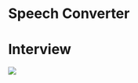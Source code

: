 <h1>Speech Converter</h1>

<h1>Interview</h1>

![](images/İsimsiz%20video%20‐%20Clipchamp%20ile%20yapıldı%20(11).gif)
